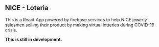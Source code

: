 ## NICE - Loteria

This is a React App powered by firebase services to help NICE jewerly salesmen selling their product by making virtual lotteries during COVID-19 crisis.

**This is still in development.**